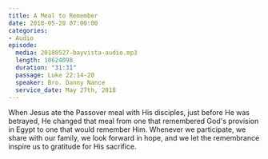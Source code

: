 ```yaml
---
title: A Meal to Remember
date: 2018-05-28 07:00:00
categories:
- Audio
episode:
  media: 20180527-bayvista-audio.mp3
  length: 10624098
  duration: "31:31"
  passage: Luke 22:14-20
  speaker: Bro. Danny Nance
  service_date: May 27th, 2018
---
```

When Jesus ate the Passover meal with His disciples, just before He was betrayed, He changed that meal from one that remembered God's provision in Egypt to one that would remember Him. Whenever we participate, we share with our family, we look forward in hope, and we let the remembrance inspire us to gratitude for His sacrifice.